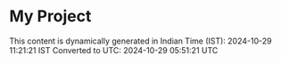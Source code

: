 # My Project

This content is dynamically generated in Indian Time (IST): 2024-10-29 11:21:21 IST
Converted to UTC: 2024-10-29 05:51:21 UTC
